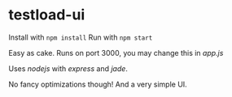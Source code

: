 # testload-ui

Install with `npm install`
Run with `npm start`

Easy as cake. Runs on port 3000, you may change this in *app.js*

Uses _nodejs_ with _express_ and _jade_.

No fancy optimizations though! And a very simple UI.

